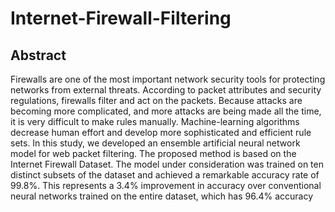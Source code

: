 # Internet-Firewall-Filtering

## Abstract
Firewalls are one of the most important network security tools for protecting networks from external threats. According to packet attributes and security regulations, firewalls filter and act on the packets. Because attacks are becoming more complicated, and more attacks are being made all the time, it is very difficult to make rules manually. Machine-learning algorithms decrease human effort and develop more sophisticated and efficient rule sets. In this study, we developed an ensemble artificial neural network model for web packet filtering. The proposed method is based on the Internet Firewall Dataset. The model under consideration was trained on ten distinct subsets of the dataset and achieved a remarkable accuracy rate of 99.8%. This represents a 3.4% improvement in accuracy over conventional neural networks trained on the entire dataset, which has 96.4% accuracy
